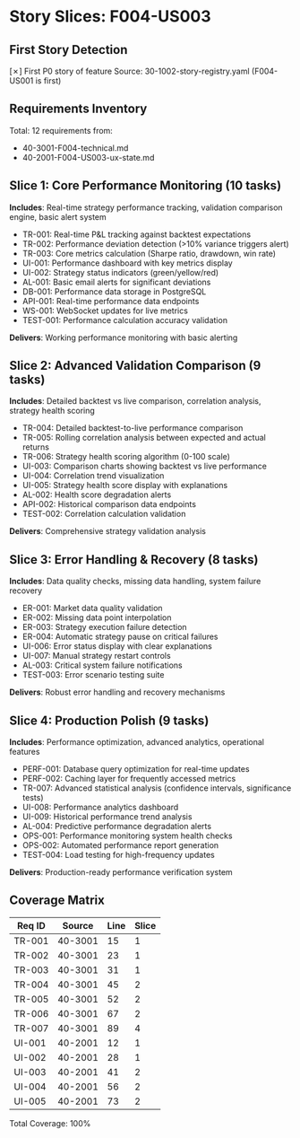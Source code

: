 # Story Slices: F004-US003

## First Story Detection
[✗] First P0 story of feature
Source: 30-1002-story-registry.yaml (F004-US001 is first)

## Requirements Inventory
Total: 12 requirements from:
- 40-3001-F004-technical.md
- 40-2001-F004-US003-ux-state.md

## Slice 1: Core Performance Monitoring (10 tasks)
**Includes**: Real-time strategy performance tracking, validation comparison engine, basic alert system
- TR-001: Real-time P&L tracking against backtest expectations
- TR-002: Performance deviation detection (>10% variance triggers alert)
- TR-003: Core metrics calculation (Sharpe ratio, drawdown, win rate)
- UI-001: Performance dashboard with key metrics display
- UI-002: Strategy status indicators (green/yellow/red)
- AL-001: Basic email alerts for significant deviations
- DB-001: Performance data storage in PostgreSQL
- API-001: Real-time performance data endpoints
- WS-001: WebSocket updates for live metrics
- TEST-001: Performance calculation accuracy validation

**Delivers**: Working performance monitoring with basic alerting

## Slice 2: Advanced Validation Comparison (9 tasks)
**Includes**: Detailed backtest vs live comparison, correlation analysis, strategy health scoring
- TR-004: Detailed backtest-to-live performance comparison
- TR-005: Rolling correlation analysis between expected and actual returns
- TR-006: Strategy health scoring algorithm (0-100 scale)
- UI-003: Comparison charts showing backtest vs live performance
- UI-004: Correlation trend visualization
- UI-005: Strategy health score display with explanations
- AL-002: Health score degradation alerts
- API-002: Historical comparison data endpoints
- TEST-002: Correlation calculation validation

**Delivers**: Comprehensive strategy validation analysis

## Slice 3: Error Handling & Recovery (8 tasks)
**Includes**: Data quality checks, missing data handling, system failure recovery
- ER-001: Market data quality validation
- ER-002: Missing data point interpolation
- ER-003: Strategy execution failure detection
- ER-004: Automatic strategy pause on critical failures
- UI-006: Error status display with clear explanations
- UI-007: Manual strategy restart controls
- AL-003: Critical system failure notifications
- TEST-003: Error scenario testing suite

**Delivers**: Robust error handling and recovery mechanisms

## Slice 4: Production Polish (9 tasks)
**Includes**: Performance optimization, advanced analytics, operational features
- PERF-001: Database query optimization for real-time updates
- PERF-002: Caching layer for frequently accessed metrics
- TR-007: Advanced statistical analysis (confidence intervals, significance tests)
- UI-008: Performance analytics dashboard
- UI-009: Historical performance trend analysis
- AL-004: Predictive performance degradation alerts
- OPS-001: Performance monitoring system health checks
- OPS-002: Automated performance report generation
- TEST-004: Load testing for high-frequency updates

**Delivers**: Production-ready performance verification system

## Coverage Matrix
| Req ID | Source | Line | Slice |
|--------|--------|------|-------|
| TR-001 | 40-3001 | 15 | 1 |
| TR-002 | 40-3001 | 23 | 1 |
| TR-003 | 40-3001 | 31 | 1 |
| TR-004 | 40-3001 | 45 | 2 |
| TR-005 | 40-3001 | 52 | 2 |
| TR-006 | 40-3001 | 67 | 2 |
| TR-007 | 40-3001 | 89 | 4 |
| UI-001 | 40-2001 | 12 | 1 |
| UI-002 | 40-2001 | 28 | 1 |
| UI-003 | 40-2001 | 41 | 2 |
| UI-004 | 40-2001 | 56 | 2 |
| UI-005 | 40-2001 | 73 | 2 |

Total Coverage: 100%